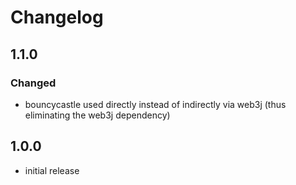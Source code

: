 # Changelog

## 1.1.0
### Changed
- bouncycastle used directly instead of indirectly via web3j (thus eliminating the web3j dependency)

## 1.0.0
- initial release